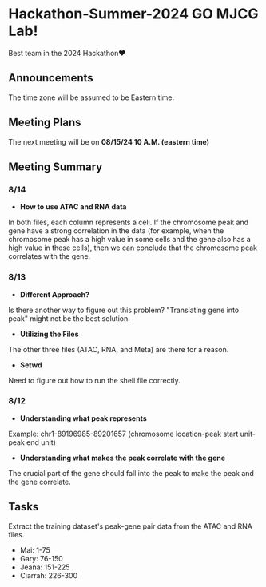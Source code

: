 # Hackathon-Summer-2024 GO MJCG Lab!
Best team in the 2024 Hackathon❤️
## Announcements
The time zone will be assumed to be Eastern time.

## Meeting Plans
The next meeting will be on **08/15/24 10 A.M. (eastern time)**
## Meeting Summary
### 8/14
* **How to use ATAC and RNA data**

In both files, each column represents a cell. If the chromosome peak and gene have a strong correlation in the data (for example, when the chromosome peak has a high value in some cells and the gene also has a high value in these cells), then we can conclude that the chromosome peak correlates with the gene.
### 8/13
* **Different Approach?**

Is there another way to figure out this problem? "Translating gene into peak" might not be the best solution.
* **Utilizing the Files**

The other three files (ATAC, RNA, and Meta) are there for a reason.

* **Setwd**

Need to figure out how to run the shell file correctly.
### 8/12
* **Understanding what peak represents**

Example: chr1-89196985-89201657 (chromosome location-peak start unit-peak end unit)
* **Understanding what makes the peak correlate with the gene**

The crucial part of the gene should fall into the peak to make the peak and the gene correlate.
## Tasks
Extract the training dataset's peak-gene pair data from the ATAC and RNA files.
* Mai: 1-75
* Gary: 76-150
* Jeana: 151-225
* Ciarrah: 226-300
